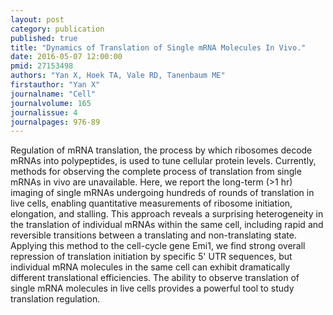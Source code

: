 ```yaml
---
layout: post
category: publication
published: true
title: "Dynamics of Translation of Single mRNA Molecules In Vivo."
date: 2016-05-07 12:00:00
pmid: 27153498
authors: "Yan X, Hoek TA, Vale RD, Tanenbaum ME"
firstauthor: "Yan X"
journalname: "Cell"
journalvolume: 165
journalissue: 4
journalpages: 976-89
---
```


Regulation of mRNA translation, the process by which ribosomes decode mRNAs into polypeptides, is used to tune cellular protein levels. Currently, methods for observing the complete process of translation from single mRNAs in vivo are unavailable. Here, we report the long-term (&gt;1 hr) imaging of single mRNAs undergoing hundreds of rounds of translation in live cells, enabling quantitative measurements of ribosome initiation, elongation, and stalling. This approach reveals a surprising heterogeneity in the translation of individual mRNAs within the same cell, including rapid and reversible transitions between a translating and non-translating state. Applying this method to the cell-cycle gene Emi1, we find strong overall repression of translation initiation by specific 5' UTR sequences, but individual mRNA molecules in the same cell can exhibit dramatically different translational efficiencies. The ability to observe translation of single mRNA molecules in live cells provides a powerful tool to study translation regulation.


